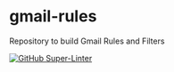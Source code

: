 # gmail-rules
Repository to build Gmail Rules and Filters


[![GitHub Super-Linter](https://github.com/HenryAsa/gmail-rules/workflows/Lint%20Code%20Base/badge.svg)](https://github.com/marketplace/actions/super-linter)
